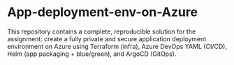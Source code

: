 # App-deployment-env-on-Azure
This repository contains a complete, reproducible solution for the assignment: create a fully private and secure application deployment environment on Azure using Terraform (infra), Azure DevOps YAML (CI/CD), Helm (app packaging + blue/green), and ArgoCD (GitOps).
